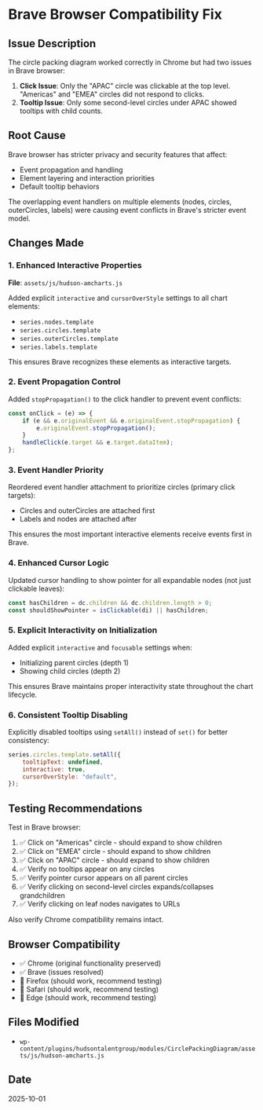 # Brave Browser Compatibility Fix

## Issue Description

The circle packing diagram worked correctly in Chrome but had two issues in Brave browser:

1. **Click Issue**: Only the "APAC" circle was clickable at the top level. "Americas" and "EMEA" circles did not respond to clicks.
2. **Tooltip Issue**: Only some second-level circles under APAC showed tooltips with child counts.

## Root Cause

Brave browser has stricter privacy and security features that affect:

- Event propagation and handling
- Element layering and interaction priorities
- Default tooltip behaviors

The overlapping event handlers on multiple elements (nodes, circles, outerCircles, labels) were causing event conflicts in Brave's stricter event model.

## Changes Made

### 1. Enhanced Interactive Properties

**File**: `assets/js/hudson-amcharts.js`

Added explicit `interactive` and `cursorOverStyle` settings to all chart elements:

- `series.nodes.template`
- `series.circles.template`
- `series.outerCircles.template`
- `series.labels.template`

This ensures Brave recognizes these elements as interactive targets.

### 2. Event Propagation Control

Added `stopPropagation()` to the click handler to prevent event conflicts:

```javascript
const onClick = (e) => {
	if (e && e.originalEvent && e.originalEvent.stopPropagation) {
		e.originalEvent.stopPropagation();
	}
	handleClick(e.target && e.target.dataItem);
};
```

### 3. Event Handler Priority

Reordered event handler attachment to prioritize circles (primary click targets):

- Circles and outerCircles are attached first
- Labels and nodes are attached after

This ensures the most important interactive elements receive events first in Brave.

### 4. Enhanced Cursor Logic

Updated cursor handling to show pointer for all expandable nodes (not just clickable leaves):

```javascript
const hasChildren = dc.children && dc.children.length > 0;
const shouldShowPointer = isClickable(di) || hasChildren;
```

### 5. Explicit Interactivity on Initialization

Added explicit `interactive` and `focusable` settings when:

- Initializing parent circles (depth 1)
- Showing child circles (depth 2)

This ensures Brave maintains proper interactivity state throughout the chart lifecycle.

### 6. Consistent Tooltip Disabling

Explicitly disabled tooltips using `setAll()` instead of `set()` for better consistency:

```javascript
series.circles.template.setAll({
	tooltipText: undefined,
	interactive: true,
	cursorOverStyle: "default",
});
```

## Testing Recommendations

Test in Brave browser:

1. ✅ Click on "Americas" circle - should expand to show children
2. ✅ Click on "EMEA" circle - should expand to show children
3. ✅ Click on "APAC" circle - should expand to show children
4. ✅ Verify no tooltips appear on any circles
5. ✅ Verify pointer cursor appears on all parent circles
6. ✅ Verify clicking on second-level circles expands/collapses grandchildren
7. ✅ Verify clicking on leaf nodes navigates to URLs

Also verify Chrome compatibility remains intact.

## Browser Compatibility

- ✅ Chrome (original functionality preserved)
- ✅ Brave (issues resolved)
- 🔄 Firefox (should work, recommend testing)
- 🔄 Safari (should work, recommend testing)
- 🔄 Edge (should work, recommend testing)

## Files Modified

- `wp-content/plugins/hudsontalentgroup/modules/CirclePackingDiagram/assets/js/hudson-amcharts.js`

## Date

2025-10-01
